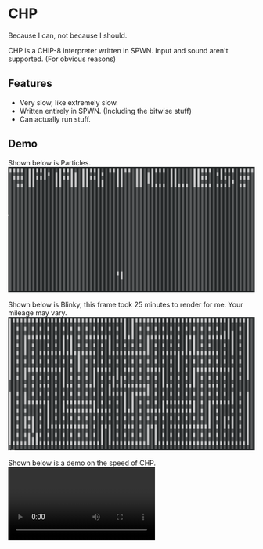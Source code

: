 # CHP
Because I can, not because I should.

CHP is a CHIP-8 interpreter written in SPWN. Input and sound aren't supported. (For obvious reasons)

## Features
- Very slow, like extremely slow.
- Written entirely in SPWN. (Including the bitwise stuff)
- Can actually run stuff.

## Demo
Shown below is Particles.
![Particles running](demo/example_particles.png)

Shown below is Blinky, this frame took 25 minutes to render for me. Your mileage may vary.
![Blinky running](demo/example_blinky.png)

Shown below is a demo on the speed of CHP.
![Speed](demo/example_speed.mp4)